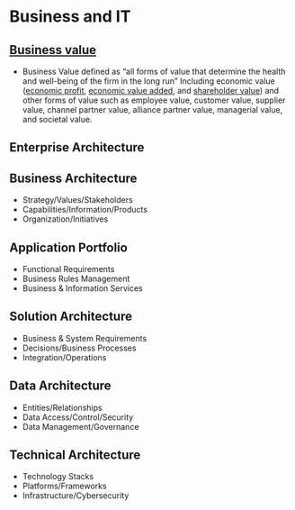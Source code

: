 # Business and IT

## [Business value](https://en.wikipedia.org/wiki/Business_value)
 - Business Value defined as “all forms of value that determine the health and well-being of the firm in the long run” Including economic value ([economic profit](https://en.wikipedia.org/wiki/Economic_profit), [economic value added](https://en.wikipedia.org/wiki/Economic_value_added), and  [shareholder value](https://en.wikipedia.org/wiki/Shareholder_value)) and other forms of value such as employee value, customer value, supplier value, channel partner value, alliance partner value, managerial value, and societal value. 

## Enterprise Architecture
## Business Architecture
   + Strategy/Values/Stakeholders
   + Capabilities/Information/Products
   + Organization/Initiatives
## Application Portfolio
   + Functional Requirements
   + Business Rules Management
   + Business & Information Services
## Solution Architecture
   + Business & System Requirements
   + Decisions/Business Processes
   + Integration/Operations
## Data Architecture
   + Entities/Relationships
   + Data Access/Control/Security
   + Data Management/Governance
## Technical Architecture
   + Technology Stacks
   + Platforms/Frameworks
   + Infrastructure/Cybersecurity
